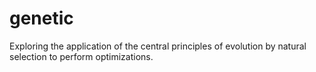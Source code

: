 # genetic
Exploring the application of the central principles of evolution by natural selection to perform optimizations.